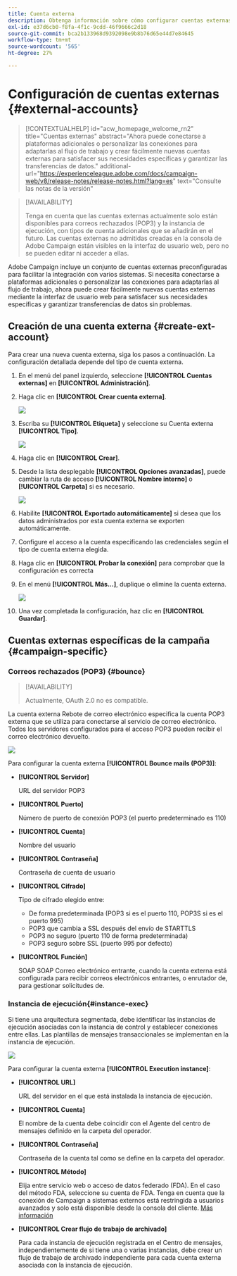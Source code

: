 ```yaml
---
title: Cuenta externa
description: Obtenga información sobre cómo configurar cuentas externas
exl-id: e37d6cb0-f8fa-4f1c-9cdd-46f9666c2d18
source-git-commit: bca2b133968d9392098e9b8b76d65e44d7e84645
workflow-type: tm+mt
source-wordcount: '565'
ht-degree: 27%

---
```


# Configuración de cuentas externas {#external-accounts}


>[!CONTEXTUALHELP]
>id="acw_homepage_welcome_rn2"
>title="Cuentas externas"
>abstract="Ahora puede conectarse a plataformas adicionales o personalizar las conexiones para adaptarlas al flujo de trabajo y crear fácilmente nuevas cuentas externas para satisfacer sus necesidades específicas y garantizar las transferencias de datos."
>additional-url="https://experienceleague.adobe.com/docs/campaign-web/v8/release-notes/release-notes.html?lang=es" text="Consulte las notas de la versión"


>[!AVAILABILITY]
>
> Tenga en cuenta que las cuentas externas actualmente solo están disponibles para correos rechazados (POP3) y la instancia de ejecución, con tipos de cuenta adicionales que se añadirán en el futuro.
> Las cuentas externas no admitidas creadas en la consola de Adobe Campaign están visibles en la interfaz de usuario web, pero no se pueden editar ni acceder a ellas.

Adobe Campaign incluye un conjunto de cuentas externas preconfiguradas para facilitar la integración con varios sistemas. Si necesita conectarse a plataformas adicionales o personalizar las conexiones para adaptarlas al flujo de trabajo, ahora puede crear fácilmente nuevas cuentas externas mediante la interfaz de usuario web para satisfacer sus necesidades específicas y garantizar transferencias de datos sin problemas.

## Creación de una cuenta externa {#create-ext-account}

Para crear una nueva cuenta externa, siga los pasos a continuación. La configuración detallada depende del tipo de cuenta externa.

1. En el menú del panel izquierdo, seleccione **[!UICONTROL Cuentas externas]** en **[!UICONTROL Administración]**.

1. Haga clic en **[!UICONTROL Crear cuenta externa]**.

   ![](assets/external_account_create_1.png)

1. Escriba su **[!UICONTROL Etiqueta]** y seleccione su Cuenta externa **[!UICONTROL Tipo]**.

   ![](assets/external_account_create_2.png)

1. Haga clic en **[!UICONTROL Crear]**.

1. Desde la lista desplegable **[!UICONTROL Opciones avanzadas]**, puede cambiar la ruta de acceso **[!UICONTROL Nombre interno]** o **[!UICONTROL Carpeta]** si es necesario.

   ![](assets/external_account_create_3.png)

1. Habilite **[!UICONTROL Exportado automáticamente]** si desea que los datos administrados por esta cuenta externa se exporten automáticamente.

1. Configure el acceso a la cuenta especificando las credenciales según el tipo de cuenta externa elegida.

1. Haga clic en **[!UICONTROL Probar la conexión]** para comprobar que la configuración es correcta

1. En el menú **[!UICONTROL Más...]**, duplique o elimine la cuenta externa.

   ![](assets/external_account_create_4.png)

1. Una vez completada la configuración, haz clic en **[!UICONTROL Guardar]**.

## Cuentas externas específicas de la campaña {#campaign-specific}

### Correos rechazados (POP3) {#bounce}

>[!AVAILABILITY]
>
> Actualmente, OAuth 2.0 no es compatible.

La cuenta externa Rebote de correo electrónico especifica la cuenta POP3 externa que se utiliza para conectarse al servicio de correo electrónico. Todos los servidores configurados para el acceso POP3 pueden recibir el correo electrónico devuelto.

![](assets/external_account_bounce.png)

Para configurar la cuenta externa **[!UICONTROL Bounce mails (POP3)]**:

* **[!UICONTROL Servidor]**

  URL del servidor POP3

* **[!UICONTROL Puerto]**

  Número de puerto de conexión POP3 (el puerto predeterminado es 110)

* **[!UICONTROL Cuenta]**

  Nombre del usuario

* **[!UICONTROL Contraseña]**

  Contraseña de cuenta de usuario

* **[!UICONTROL Cifrado]**

  Tipo de cifrado elegido entre:

   * De forma predeterminada (POP3 si es el puerto 110, POP3S si es el puerto 995)
   * POP3 que cambia a SSL después del envío de STARTTLS
   * POP3 no seguro (puerto 110 de forma predeterminada)
   * POP3 seguro sobre SSL (puerto 995 por defecto)

* **[!UICONTROL Función]**

  SOAP SOAP Correo electrónico entrante, cuando la cuenta externa está configurada para recibir correos electrónicos entrantes, o enrutador de, para gestionar solicitudes de.

### Instancia de ejecución{#instance-exec}

Si tiene una arquitectura segmentada, debe identificar las instancias de ejecución asociadas con la instancia de control y establecer conexiones entre ellas. Las plantillas de mensajes transaccionales se implementan en la instancia de ejecución.

![](assets/external_account_exec.png)

Para configurar la cuenta externa **[!UICONTROL Execution instance]**:

* **[!UICONTROL URL]**

  URL del servidor en el que está instalada la instancia de ejecución.

* **[!UICONTROL Cuenta]**

  El nombre de la cuenta debe coincidir con el Agente del centro de mensajes definido en la carpeta del operador.

* **[!UICONTROL Contraseña]**

  Contraseña de la cuenta tal como se define en la carpeta del operador.

* **[!UICONTROL Método]**

  Elija entre servicio web o acceso de datos federado (FDA).
En el caso del método FDA, seleccione su cuenta de FDA. Tenga en cuenta que la conexión de Campaign a sistemas externos está restringida a usuarios avanzados y solo está disponible desde la consola del cliente. [Más información](https://experienceleague.adobe.com/en/docs/campaign/campaign-v8/connect/fda#_blank)

* **[!UICONTROL Crear flujo de trabajo de archivado]**

  Para cada instancia de ejecución registrada en el Centro de mensajes, independientemente de si tiene una o varias instancias, debe crear un flujo de trabajo de archivado independiente para cada cuenta externa asociada con la instancia de ejecución.
